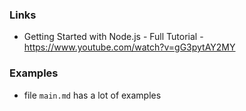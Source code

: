 ### Links
 - Getting Started with Node.js - Full Tutorial - https://www.youtube.com/watch?v=gG3pytAY2MY

### Examples
 - file `main.md` has a lot of examples
